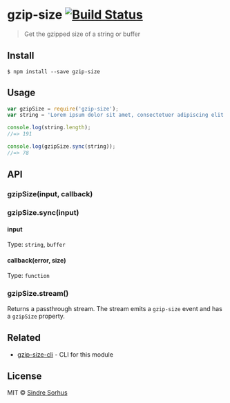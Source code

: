 # gzip-size [![Build Status](https://travis-ci.org/sindresorhus/gzip-size.svg?branch=master)](https://travis-ci.org/sindresorhus/gzip-size)

> Get the gzipped size of a string or buffer


## Install

```
$ npm install --save gzip-size
```


## Usage

```js
var gzipSize = require('gzip-size');
var string = 'Lorem ipsum dolor sit amet, consectetuer adipiscing elit. Aenean commodo ligula eget dolor. Aenean massa. Cum sociis natoque penatibus et magnis dis parturient montes, nascetur ridiculus mus.';

console.log(string.length);
//=> 191

console.log(gzipSize.sync(string));
//=> 78
```


## API

### gzipSize(input, callback)
### gzipSize.sync(input)

#### input

Type: `string`, `buffer`

#### callback(error, size)

Type: `function`

### gzipSize.stream()

Returns a passthrough stream. The stream emits a `gzip-size` event and has a `gzipSize` property.


## Related

- [gzip-size-cli](https://github.com/sindresorhus/gzip-size-cli) - CLI for this module


## License

MIT © [Sindre Sorhus](http://sindresorhus.com)
